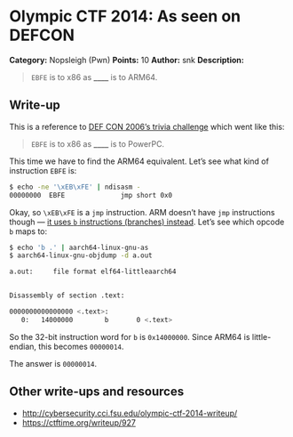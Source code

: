# Olympic CTF 2014: As seen on DEFCON

**Category:** Nopsleigh (Pwn)
**Points:** 10
**Author:** snk
**Description:**

> `EBFE` is to x86 as **____** is to ARM64.

## Write-up

This is a reference to [DEF CON 2006’s trivia challenge](http://nopsr.us/ctf2006prequal/walk-trivia.html#500) which went like this:

> `EBFE` is to x86 as **____** is to PowerPC.

This time we have to find the ARM64 equivalent. Let’s see what kind of instruction `EBFE` is:

```bash
$ echo -ne '\xEB\xFE' | ndisasm -
00000000  EBFE              jmp short 0x0
```

Okay, so `\xEB\xFE` is a `jmp` instruction. ARM doesn’t have `jmp` instructions though — [it uses `b` instructions (branches) instead](http://www.heyrick.co.uk/armwiki/B). Let’s see which opcode `b` maps to:

```bash
$ echo 'b .' | aarch64-linux-gnu-as
$ aarch64-linux-gnu-objdump -d a.out

a.out:     file format elf64-littleaarch64


Disassembly of section .text:

0000000000000000 <.text>:
   0:   14000000        b       0 <.text>
```

So the 32-bit instruction word for `b` is `0x14000000`. Since ARM64 is little-endian, this becomes `00000014`.

The answer is `00000014`.

## Other write-ups and resources

* <http://cybersecurity.cci.fsu.edu/olympic-ctf-2014-writeup/>
* <https://ctftime.org/writeup/927>
